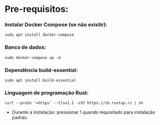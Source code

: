 # Pre-requisitos:

### Instalar Docker Compose (se não existir): 
```
sudo apt install docker-compose
```

### Banco de dados:
```
sudo docker-compose up -d
```

### Dependência build-essential:
```
sudo apt install build-essential
```

### Linguagem de programação Rust:
```
curl --proto '=https' --tlsv1.2 -sSf https://sh.rustup.rs | sh
```
* Durante a instalação: pressionar 1 quando requisitado para instalação padrão.